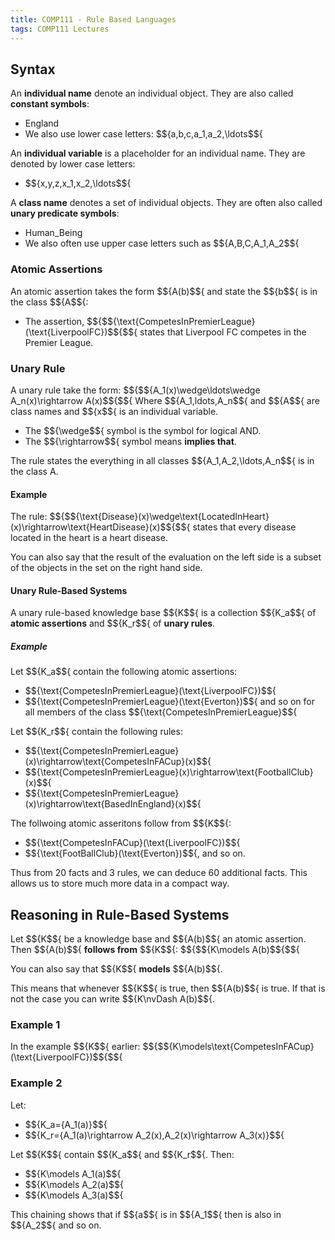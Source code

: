 ```yaml
---
title: COMP111 - Rule Based Languages
tags: COMP111 Lectures
---
```

## Syntax
An **individual name** denote an individual object. They are also called **constant symbols**:

* England
* We also use lower case letters: $${a,b,c,a_1,a_2,\ldots$${

An **individual variable** is a placeholder for an individual name. They are denoted by lower case letters:

* $${x,y,z,x_1,x_2,\ldots$${

A **class name** denotes a set of individual objects. They are often also called **unary predicate symbols**:

* Human_Being
* We also often use upper case letters such as $${A,B,C,A_1,A_2$${

### Atomic Assertions

An atomic assertion takes the form $${A(b)$${ and state the $${b$${ is in the class $${A$${:

* The assertion,
$${$${\text{CompetesInPremierLeague}(\text{LiverpoolFC})$${$${ states that Liverpool FC competes in the Premier League.

### Unary Rule
A unary rule take the form:
$${$${A_1(x)\wedge\ldots\wedge A_n(x)\rightarrow A(x)$${$${
Where $${A_1,ldots,A_n$${ and $${A$${ are class names and $${x$${ is an individual variable.

* The $${\wedge$${ symbol is the symbol for logical AND.
* The $${\rightarrow$${ symbol means **implies that**.

The rule states the everything in all classes $${A_1,A_2,\ldots,A_n$${ is in the class A.

#### Example

The rule:
$${$${\text{Disease}(x)\wedge\text{LocatedInHeart}(x)\rightarrow\text{HeartDisease}(x)$${$${
states that every disease located in the heart is a heart disease.

You can also say that the result of the evaluation on the left side is a subset of the objects in the set on the right hand side.

#### Unary Rule-Based Systems
A unary rule-based knowledge base $${K$${ is a collection $${K_a$${ of **atomic assertions** and $${K_r$${ of **unary rules**.

##### Example
Let $${K_a$${ contain the following atomic assertions:

* $${\text{CompetesInPremierLeague}(\text{LiverpoolFC})$${
* $${\text{CompetesInPremierLeague}(\text{Everton})$${ and so on for all members of the class $${\text{CompetesInPremierLeague}$${

Let $${K_r$${ contain the following rules:

* $${\text{CompetesInPremierLeague}(x)\rightarrow\text{CompetesInFACup}(x)$${
* $${\text{CompetesInPremierLeague}(x)\rightarrow\text{FootballClub}(x)$${
* $${\text{CompetesInPremierLeague}(x)\rightarrow\text{BasedInEngland}(x)$${

The follwoing atomic asseritons follow from $${K$${:

* $${\text{CompetesInFACup}(\text{LiverpoolFC})$${
* $${\text{FootBallClub}(\text{Everton})$${, and so on.

Thus from 20 facts and 3 rules, we can deduce 60 additional facts. This allows us to store much more data in a compact way.

## Reasoning in Rule-Based Systems
Let $${K$${ be a knowledge base and $${A(b)$${ an atomic assertion. Then $${A(b)$${ **follows from** $${K$${:
$${$${K\models A(b)$${$${

You can also say that $${K$${ **models** $${A(b)$${.

This means that whenever $${K$${ is true, then $${A(b)$${ is true. If that is not the case you can write $${K\nvDash A(b)$${.

### Example 1
In the example $${K$${ earlier:
$${$${K\models\text{CompetesInFACup}(\text{LiverpoolFC})$${$${

### Example 2
Let:

* $${K_a=\{A_1(a)\}$${
* $${K_r=\{A_1(a)\rightarrow A_2(x),A_2(x)\rightarrow A_3(x)\}$${

Let $${K$${ contain $${K_a$${ and $${K_r$${. Then:

* $${K\models A_1(a)$${
* $${K\models A_2(a)$${
* $${K\models A_3(a)$${

This chaining shows that if $${a$${ is in $${A_1$${ then is also in $${A_2$${ and so on.